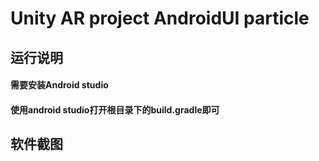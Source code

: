 # Unity AR project AndroidUI particle

## 运行说明
#### 需要安装Android studio
#### 使用android studio打开根目录下的build.gradle即可

## 软件截图
